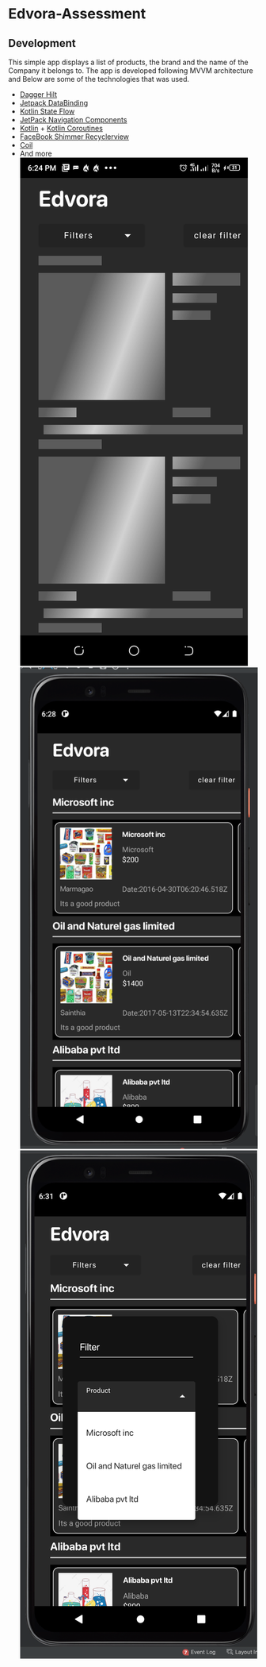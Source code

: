 # Edvora-Assessment

## Development

This simple app displays a list of products, the brand and the name of the Company it belongs to. The app is developed following MVVM architecture and Below are some of the technologies that was used. 

- [Dagger Hilt](https://dagger.dev/hilt/)
- [Jetpack DataBinding](https://developer.android.com/topic/libraries/data-binding)
- [Kotlin State Flow](https://developer.android.com/kotlin/flow/stateflow-and-sharedflow)
- [JetPack Navigation Components](https://developer.android.com/guide/navigation/navigation-getting-started)
- [Kotlin](https://kotlinlang.org/) + [Kotlin Coroutines](https://kotlinlang.org/docs/reference/coroutines-overview.html)
- [FaceBook Shimmer Recyclerview](https://facebook.github.io/shimmer-android/)
- [Coil](https://github.com/coil-kt/coil)
- And more
![](app/src/main/res/drawable-v24/screenshot_one.png)
![](app/src/main/res/drawable-v24/screenshot_2.png)
![](app/src/main/res/drawable-v24/screen_shot_3.png)


